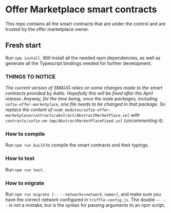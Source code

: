 # Offer Marketplace smart contracts

This repo contains all the smart contracts that are under the control and are trusted by the offer marketplace owner.

## Fresh start

Run `npm install`. Will install all the needed npm dependencies, as well as generate all the Typescript bindings needed for further development.

### THINGS TO NOTICE

*The current version of SMAUG relies on some changes made to the smart contracts provided by Aalto. Hopefully this will be fixed after the April release. Anyway, for the time being, once the node packages, including `sofie-offer-marketplace`, one file needs to be changed in that package. So replace the content of `node_modules/sofie-offer-marketplace/contracts/abstract/AbstractMarketPlace.sol` with `contracts/sofie-om-tmp/AbstractMarketPlaceFixed.sol` (uncommenting it).*

### How to compile

Run `npm run build` to compile the smart contracts and their typings.

### How to test

Run `npm run test`.

### How to migrate

Run `npm run migrate [-- --network=<network_name>]`, and make sure you have the correct network configured in `truffle-config.js`. The double `-- --` is not a mistake, but is the syntax for passing arguments to an npm script.
